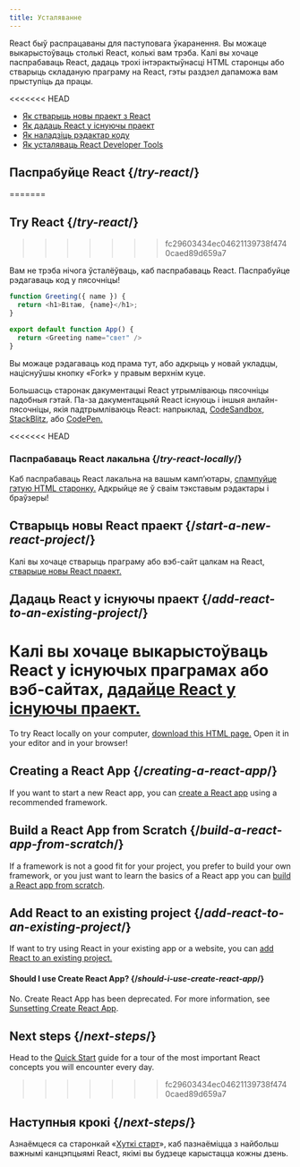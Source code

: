 ```yaml
---
title: Усталяванне
---
```


<Intro>

React быў распрацаваны для паступовага ўкаранення. Вы можаце выкарыстоўваць столькі React, колькі вам трэба. Калі вы хочаце паспрабаваць React, дадаць трохі інтэрактыўнасці HTML старонцы або стварыць складаную праграму на React, гэты раздзел дапаможа вам прыступіць да працы.

</Intro>

<<<<<<< HEAD
<YouWillLearn isChapter={true}>


* [Як стварыць новы праект з React](/learn/start-a-new-react-project)
* [Як дадаць React у існуючы праект](/learn/add-react-to-an-existing-project)
* [Як наладзіць рэдактар коду](/learn/editor-setup)
* [Як усталяваць React Developer Tools](/learn/react-developer-tools)

</YouWillLearn>

## Паспрабуйце React {/*try-react*/}
=======
## Try React {/*try-react*/}
>>>>>>> fc29603434ec04621139738f4740caed89d659a7

Вам не трэба нічога ўсталёўваць, каб паспрабаваць React. Паспрабуйце рэдагаваць код у пясочніцы!

<Sandpack>

```js
function Greeting({ name }) {
  return <h1>Вітаю, {name}</h1>;
}

export default function App() {
  return <Greeting name="свет" />
}
```

</Sandpack>

Вы можаце рэдагаваць код прама тут, або адкрыць у новай укладцы, націснуўшы кнопку «Fork» у правым верхнім куце.

Большасць старонак дакументацыі React утрымліваюць пясочніцы падобныя гэтай. Па-за дакументацыяй React існуюць і іншыя анлайн-пясочніцы, якія падтрымліваюць React: напрыклад, [CodeSandbox](https://codesandbox.io/s/new), [StackBlitz](https://stackblitz.com/fork/react), або [CodePen.](https://codepen.io/pen?template=QWYVwWN)

<<<<<<< HEAD
### Паспрабаваць React лакальна {/*try-react-locally*/}

Каб паспрабаваць React лакальна на вашым камп’ютары, [спампуйце гэтую HTML старонку.](https://gist.githubusercontent.com/gaearon/0275b1e1518599bbeafcde4722e79ed1/raw/db72dcbf3384ee1708c4a07d3be79860db04bff0/example.html) Адкрыйце яе ў сваім тэкставым рэдактары і браўзеры!

## Стварыць новы React праект {/*start-a-new-react-project*/}
Калі вы хочаце стварыць праграму або вэб-сайт цалкам на React, [стварыце новы React праект.](/learn/start-a-new-react-project)

## Дадаць React у існуючы праект {/*add-react-to-an-existing-project*/}

Калі вы хочаце выкарыстоўваць React у існуючых праграмах або вэб-сайтах, [дадайце React у існуючы праект.](/learn/add-react-to-an-existing-project)
=======
To try React locally on your computer, [download this HTML page.](https://gist.githubusercontent.com/gaearon/0275b1e1518599bbeafcde4722e79ed1/raw/db72dcbf3384ee1708c4a07d3be79860db04bff0/example.html) Open it in your editor and in your browser!

## Creating a React App {/*creating-a-react-app*/}

If you want to start a new React app, you can [create a React app](/learn/creating-a-react-app) using a recommended framework.

## Build a React App from Scratch {/*build-a-react-app-from-scratch*/}

If a framework is not a good fit for your project, you prefer to build your own framework, or you just want to learn the basics of a React app you can [build a React app from scratch](/learn/build-a-react-app-from-scratch).

## Add React to an existing project {/*add-react-to-an-existing-project*/}

If want to try using React in your existing app or a website, you can [add React to an existing project.](/learn/add-react-to-an-existing-project)


<Note>

#### Should I use Create React App? {/*should-i-use-create-react-app*/}

No. Create React App has been deprecated. For more information, see [Sunsetting Create React App](/blog/2025/02/14/sunsetting-create-react-app).

</Note>

## Next steps {/*next-steps*/}

Head to the [Quick Start](/learn) guide for a tour of the most important React concepts you will encounter every day.
>>>>>>> fc29603434ec04621139738f4740caed89d659a7

## Наступныя крокі {/*next-steps*/}
Азнаёмцеся са старонкай «[Хуткі старт](/learn)», каб пазнаёміцца з найбольш важнымі канцэпцыямі React, якімі вы будзеце карыстацца кожны дзень.
